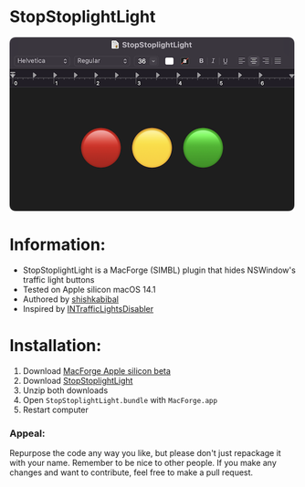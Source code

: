 # StopStoplightLight

![Preview](Preview.png)

# Information:

- StopStoplightLight is a MacForge (SIMBL) plugin that hides NSWindow's traffic light buttons
- Tested on Apple silicon macOS 14.1
- Authored by [shishkabibal](https://github.com/shishkabibal)
- Inspired by [INTrafficLightsDisabler](https://github.com/indragiek/INTrafficLightsDisabler)

# Installation:

1. Download [MacForge Apple silicon beta](https://github.com/jslegendre/appcast/raw/master/Beta/MacForge/MacForge.1.2.2-3.zip)
2. Download [StopStoplightLight](https://github.com/shishkabibal/StopStoplightLight/releases/latest)
3. Unzip both downloads
4. Open `StopStoplightLight.bundle` with `MacForge.app`
5. Restart computer

### Appeal:
Repurpose the code any way you like, but please don't just repackage it with your name. Remember to be nice to other people. If you make any changes and want to contribute, feel free to make a pull request.
